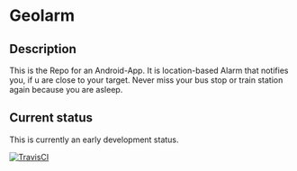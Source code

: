 # Geolarm
## Description
This is the Repo for an Android-App. It is location-based Alarm that notifies you, if u are close to your target. Never miss your bus stop or train station again because you are asleep. 
## Current status
This is currently an early development status.

[![TravisCI](https://travis-ci.org/J-Bossi/Geolarm.svg?branch=master)](https://travis-ci.org/J-Bossi/Geolarm)
